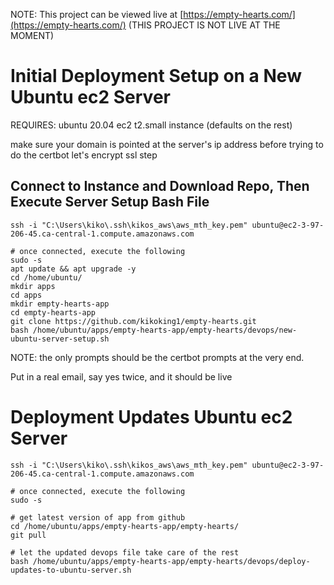 NOTE: This project can be viewed live at [https://empty-hearts.com/](https://empty-hearts.com/) (THIS PROJECT IS NOT LIVE AT THE MOMENT)

# Initial Deployment Setup on a New Ubuntu ec2 Server

REQUIRES: ubuntu 20.04 ec2 t2.small instance (defaults on the rest)

make sure your domain is pointed at the server's ip address before trying to do the certbot let's encrypt ssl step

## Connect to Instance and Download Repo, Then Execute Server Setup Bash File

```
ssh -i "C:\Users\kiko\.ssh\kikos_aws\aws_mth_key.pem" ubuntu@ec2-3-97-206-45.ca-central-1.compute.amazonaws.com

# once connected, execute the following
sudo -s
apt update && apt upgrade -y
cd /home/ubuntu/
mkdir apps
cd apps
mkdir empty-hearts-app
cd empty-hearts-app
git clone https://github.com/kikoking1/empty-hearts.git
bash /home/ubuntu/apps/empty-hearts-app/empty-hearts/devops/new-ubuntu-server-setup.sh
```

NOTE: the only prompts should be the certbot prompts at the very end.

Put in a real email, say yes twice, and it should be live

# Deployment Updates Ubuntu ec2 Server

```
ssh -i "C:\Users\kiko\.ssh\kikos_aws\aws_mth_key.pem" ubuntu@ec2-3-97-206-45.ca-central-1.compute.amazonaws.com

# once connected, execute the following
sudo -s

# get latest version of app from github
cd /home/ubuntu/apps/empty-hearts-app/empty-hearts/
git pull

# let the updated devops file take care of the rest
bash /home/ubuntu/apps/empty-hearts-app/empty-hearts/devops/deploy-updates-to-ubuntu-server.sh
```

